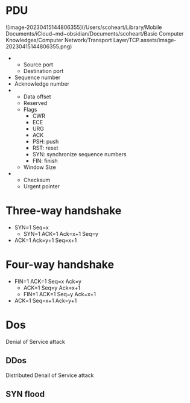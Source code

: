 # PDU

![image-20230415144806355](/Users/scoheart/Library/Mobile Documents/iCloud~md~obsidian/Documents/scoheart/Basic Computer Knowledges/Computer Network/Transport Layer/TCP.assets/image-20230415144806355.png)



- 
  - Source port
  - Destination port
- Sequence number
- Acknowledge number
- 
  - Data offset
  - Reserved
  - Flags
    - CWR
    - ECE
    - URG
    - ACK
    - PSH: push
    - RST: reset
    - SYN: synchronize sequence numbers
    - FIN: finish
  - Window Size
- 
  - Checksum
  - Urgent pointer



# Three-way handshake

- SYN=1 Seq=x
  - SYN=1 ACK=1  Ack=x+1 Seq=y
- ACK=1 Ack=y+1 Seq=x+1



# Four-way handshake

- FIN=1 ACK=1 Seq=x  Ack=y
  - ACK=1 Seq=y Ack=x+1
  - FIN=1  ACK=1 Seq=y Ack=x+1
- ACK=1 Seq=x+1 Ack=y+1

# Dos

Denial of Service attack

## DDos

Distributed Denail of Service attack



## SYN flood




